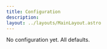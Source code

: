 ```yaml
---
title: Configuration
description: 
layout: ../layouts/MainLayout.astro
---
```


No configuration yet. All defaults.
